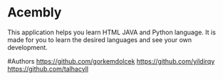 # Acembly

This application helps you learn HTML JAVA and Python language. It is made for you to learn the desired languages and see your own development.


#Authors
https://github.com/gorkemdolcek
https://github.com/yildirqy
https://github.com/talhacyll
